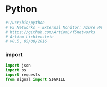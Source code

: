 # Python

```python
#!/usr/bin/python
# F5 Networks - External Monitor: Azure HA
# https://github.com/ArtiomL/f5networks
# Artiom Lichtenstein
# v0.5, 05/08/2016
```

### import
```python
import json
import os
import requests
from signal import SIGKILL
```
